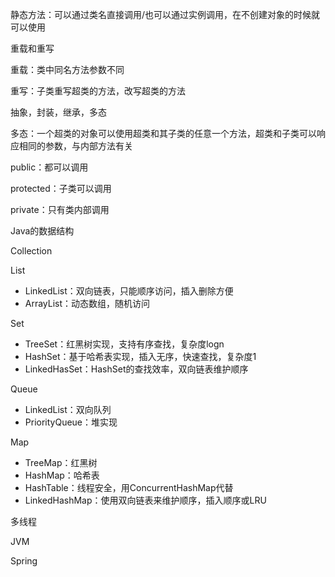 静态方法：可以通过类名直接调用/也可以通过实例调用，在不创建对象的时候就可以使用

重载和重写

重载：类中同名方法参数不同

重写：子类重写超类的方法，改写超类的方法

抽象，封装，继承，多态

多态：一个超类的对象可以使用超类和其子类的任意一个方法，超类和子类可以响应相同的参数，与内部方法有关

public：都可以调用

protected：子类可以调用

private：只有类内部调用

Java的数据结构

Collection

List

- LinkedList：双向链表，只能顺序访问，插入删除方便
- ArrayList：动态数组，随机访问

Set

- TreeSet：红黑树实现，支持有序查找，复杂度logn
- HashSet：基于哈希表实现，插入无序，快速查找，复杂度1
- LinkedHasSet：HashSet的查找效率，双向链表维护顺序

Queue

- LinkedList：双向队列
- PriorityQueue：堆实现

Map

- TreeMap：红黑树
- HashMap：哈希表
- HashTable：线程安全，用ConcurrentHashMap代替
- LinkedHashMap：使用双向链表来维护顺序，插入顺序或LRU

多线程

JVM

Spring